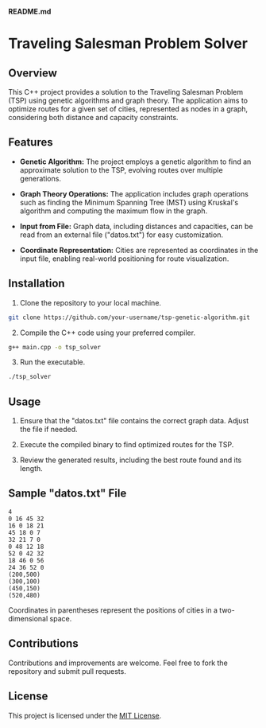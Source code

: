 **README.md**

# Traveling Salesman Problem Solver

## Overview

This C++ project provides a solution to the Traveling Salesman Problem (TSP) using genetic algorithms and graph theory. The application aims to optimize routes for a given set of cities, represented as nodes in a graph, considering both distance and capacity constraints.

## Features

- **Genetic Algorithm:** The project employs a genetic algorithm to find an approximate solution to the TSP, evolving routes over multiple generations.
  
- **Graph Theory Operations:** The application includes graph operations such as finding the Minimum Spanning Tree (MST) using Kruskal's algorithm and computing the maximum flow in the graph.

- **Input from File:** Graph data, including distances and capacities, can be read from an external file ("datos.txt") for easy customization.

- **Coordinate Representation:** Cities are represented as coordinates in the input file, enabling real-world positioning for route visualization.

## Installation

1. Clone the repository to your local machine.
   
```bash
git clone https://github.com/your-username/tsp-genetic-algorithm.git
```

2. Compile the C++ code using your preferred compiler.

```bash
g++ main.cpp -o tsp_solver
```

3. Run the executable.

```bash
./tsp_solver
```

## Usage

1. Ensure that the "datos.txt" file contains the correct graph data. Adjust the file if needed.

2. Execute the compiled binary to find optimized routes for the TSP.

3. Review the generated results, including the best route found and its length.

## Sample "datos.txt" File

```plaintext
4
0 16 45 32
16 0 18 21
45 18 0 7
32 21 7 0
0 48 12 18
52 0 42 32
18 46 0 56
24 36 52 0
(200,500)
(300,100)
(450,150)
(520,480)
```

Coordinates in parentheses represent the positions of cities in a two-dimensional space.

## Contributions

Contributions and improvements are welcome. Feel free to fork the repository and submit pull requests.

## License

This project is licensed under the [MIT License](LICENSE).
